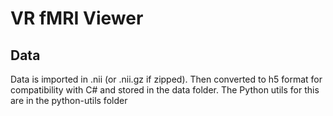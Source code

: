 # VR fMRI Viewer

## Data

Data is imported in .nii (or .nii.gz if zipped). Then converted to h5 format for compatibility with C# and stored in the data folder. The Python utils for this are in the python-utils folder
